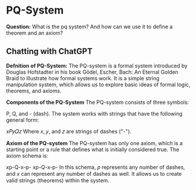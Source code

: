 # PQ-System
**Question:** What is the pq system? And how can we use it to define a theorem and an axiom?

## Chatting with ChatGPT

**Defnition of PQ-System:** The PQ-system is a formal system introduced by Douglas Hofstadter in his book Gödel, Escher, Bach: An Eternal Golden Braid to illustrate how formal systems work. It is a simple string manipulation system, which allows us to explore basic ideas of formal logic, theorems, and axioms.

**Components of the PQ-System**
The PQ-system consists of three symbols:

P, Q, and - (dash).
The system works with strings that have the following general form:

𝑥𝑃𝑦𝑄𝑧
Where 𝑥, 𝑦, and 𝑧 are strings of dashes ("-").

**Axiom of the PQ-system**
The PQ-system has only one axiom, which is a starting point or a rule that defines what is initially considered true. The axiom schema is:

xp-Q-x-p-
xp-Q-x-p-
In this schema, 𝑝 represents any number of dashes, and 𝑥 can represent any number of dashes as well. It allows us to create valid strings (theorems) within the system.
